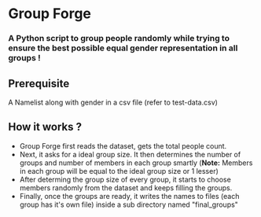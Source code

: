 # Group Forge
### A Python script to group people randomly while trying to ensure the best possible equal gender representation in all groups !

## Prerequisite
A Namelist along with gender in a csv file (refer to test-data.csv)

## How it works ?
- Group Forge first reads the dataset, gets the total people count. 
- Next, it asks for a ideal group size. It then determines the number of groups and number of members in each group smartly (**Note:** Members in each group will be equal to the ideal group size or 1 lesser)
- After determing the group size of every group, it starts to choose members randomly from the dataset and keeps filling the groups.
- Finally, once the groups are ready, it writes the names to files (each group has it's own file) inside a sub directory named "final_groups"

